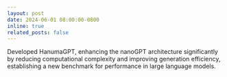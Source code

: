 ```yaml
---
layout: post
date: 2024-06-01 08:00:00-0800
inline: true
related_posts: false
---
```

Developed HanumaGPT, enhancing the nanoGPT architecture significantly by reducing computational complexity and improving generation efficiency, establishing a new benchmark for performance in large language models.
